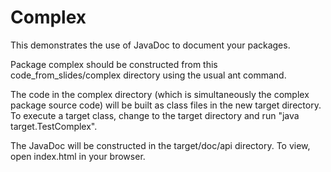Complex
=======

This demonstrates the use of JavaDoc to document your packages.

Package complex should be constructed from this code_from_slides/complex directory using the usual ant command. 

The code in the complex directory (which is simultaneously the complex package source code) will be built as class files in the new target directory. To execute a target class, change to the target directory and run "java target.TestComplex".

The JavaDoc will be constructed in the target/doc/api directory. To view, open index.html in your browser.
